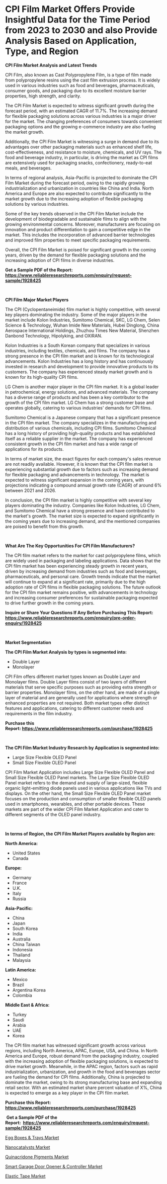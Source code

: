 <p><h1>CPI Film Market Offers Provide Insightful Data for the Time Period from 2023 to 2030 and also Provide Analysis Based on Application, Type, and Region</h1></p><p><strong>CPI Film Market Analysis and Latest Trends</strong></p>
<p><p>CPI Film, also known as Cast Polypropylene Film, is a type of film made from polypropylene resins using the cast film extrusion process. It is widely used in various industries such as food and beverages, pharmaceuticals, consumer goods, and packaging due to its excellent moisture barrier properties, high strength, and clarity.</p><p>The CPI Film Market is expected to witness significant growth during the forecast period, with an estimated CAGR of 11.7%. The increasing demand for flexible packaging solutions across various industries is a major driver for the market. The changing preferences of consumers towards convenient packaging options and the growing e-commerce industry are also fueling the market growth.</p><p>Additionally, the CPI Film Market is witnessing a surge in demand due to its advantages over other packaging materials such as enhanced shelf life, cost-effectiveness, and resistance to moisture, chemicals, and UV rays. The food and beverage industry, in particular, is driving the market as CPI films are extensively used for packaging snacks, confectionery, ready-to-eat meals, and beverages.</p><p>In terms of regional analysis, Asia-Pacific is projected to dominate the CPI Film Market during the forecast period, owing to the rapidly growing industrialization and urbanization in countries like China and India. North America and Europe are also expected to contribute significantly to the market growth due to the increasing adoption of flexible packaging solutions by various industries.</p><p>Some of the key trends observed in the CPI Film Market include the development of biodegradable and sustainable films to align with the growing environmental concerns. Moreover, manufacturers are focusing on innovation and product differentiation to gain a competitive edge in the market. This includes the incorporation of advanced barrier technologies and improved film properties to meet specific packaging requirements.</p><p>Overall, the CPI Film Market is poised for significant growth in the coming years, driven by the demand for flexible packaging solutions and the increasing adoption of CPI films in diverse industries.</p></p>
<p><strong>Get a Sample PDF of the Report:&nbsp; <a href="https://www.reliableresearchreports.com/enquiry/request-sample/1928425">https://www.reliableresearchreports.com/enquiry/request-sample/1928425</a></strong></p>
<p>&nbsp;</p>
<p><strong>CPI Film Major Market Players</strong></p>
<p><p>The CPI (Cyclopentaneimide) film market is highly competitive, with several key players dominating the industry. Some of the major players in the market include Kolon Industries, Sumitomo Chemical, SKC, LG Chem, Selen Science & Technology, Wuhan Imide New Materials, Hubei Dinglong, China Aerospace International Holdings, Zhuzhou Times New Material, Shenzhen Danbond Technology, Hipolyking, and OXIRAN.</p><p>Kolon Industries is a South Korean company that specializes in various industries, including textiles, chemicals, and films. The company has a strong presence in the CPI film market and is known for its technological advancements. Kolon Industries has a long history and has continuously invested in research and development to provide innovative products to its customers. The company has experienced steady market growth and is known for its high-quality CPI films.</p><p>LG Chem is another major player in the CPI film market. It is a global leader in petrochemical, energy solutions, and advanced materials. The company has a diverse range of products and has been a key contributor to the growth of the CPI film market. LG Chem has a strong customer base and operates globally, catering to various industries' demands for CPI films.</p><p>Sumitomo Chemical is a Japanese company that has a significant presence in the CPI film market. The company specializes in the manufacturing and distribution of various chemicals, including CPI films. Sumitomo Chemical has a long history of providing high-quality products and has established itself as a reliable supplier in the market. The company has experienced consistent growth in the CPI film market and has a wide range of applications for its products.</p><p>In terms of market size, the exact figures for each company's sales revenue are not readily available. However, it is known that the CPI film market is experiencing substantial growth due to factors such as increasing demand for flexible packaging and advancements in technology. The market is expected to witness significant expansion in the coming years, with projections indicating a compound annual growth rate (CAGR) of around 6% between 2021 and 2026.</p><p>In conclusion, the CPI film market is highly competitive with several key players dominating the industry. Companies like Kolon Industries, LG Chem, and Sumitomo Chemical have a strong presence and have contributed to the market's growth. The market size is expected to expand significantly in the coming years due to increasing demand, and the mentioned companies are poised to benefit from this growth.</p></p>
<p>&nbsp;</p>
<p><strong>What Are The Key Opportunities For CPI Film Manufacturers?</strong></p>
<p><p>The CPI film market refers to the market for cast polypropylene films, which are widely used in packaging and labeling applications. Data shows that the CPI film market has been experiencing steady growth in recent years, driven by increasing demand from industries such as food and beverages, pharmaceuticals, and personal care. Growth trends indicate that the market will continue to expand at a significant rate, primarily due to the high adoption rate of CPI films in flexible packaging solutions. The future outlook for the CPI film market remains positive, with advancements in technology and increasing consumer preferences for sustainable packaging expected to drive further growth in the coming years.</p></p>
<p><strong>Inquire or Share Your Questions If Any Before Purchasing This Report: <a href="https://www.reliableresearchreports.com/enquiry/pre-order-enquiry/1928425">https://www.reliableresearchreports.com/enquiry/pre-order-enquiry/1928425</a></strong></p>
<p>&nbsp;</p>
<p><strong>Market Segmentation</strong></p>
<p><strong>The CPI Film Market Analysis by types is segmented into:</strong></p>
<p><ul><li>Double Layer</li><li>Monolayer</li></ul></p>
<p><p>CPI Film offers different market types known as Double Layer and Monolayer films. Double Layer films consist of two layers of different materials that serve specific purposes such as providing extra strength or barrier properties. Monolayer films, on the other hand, are made of a single layer of material and are generally used for applications where strength or enhanced properties are not required. Both market types offer distinct features and applications, catering to different customer needs and requirements in the film industry.</p></p>
<p><strong>Purchase this Report:&nbsp;<a href="https://www.reliableresearchreports.com/purchase/1928425">https://www.reliableresearchreports.com/purchase/1928425</a></strong></p>
<p>&nbsp;</p>
<p><strong>The CPI Film Market Industry Research by Application is segmented into:</strong></p>
<p><ul><li>Large Size Flexible OLED Panel</li><li>Small Size Flexible OLED Panel</li></ul></p>
<p><p>CPI Film Market Application includes Large Size Flexible OLED Panel and Small Size Flexible OLED Panel markets. The Large Size Flexible OLED Panel market refers to the demand and supply of large-sized, flexible organic light-emitting diode panels used in various applications like TVs and displays. On the other hand, the Small Size Flexible OLED Panel market focuses on the production and consumption of smaller flexible OLED panels used in smartphones, wearables, and other portable devices. These markets are part of the wider CPI Film Market Application and cater to different segments of the OLED panel industry.</p></p>
<p>&nbsp;</p>
<p><strong>In terms of Region, the CPI Film Market Players available by Region are:</strong></p>
<p>
    <p> <strong> North America: </strong>
        <ul>
            <li>United States</li>
            <li>Canada</li>
        </ul>
        </p> 
    <p> <strong> Europe: </strong>
        <ul>
            <li>Germany</li>
            <li>France</li>
            <li>U.K.</li>
            <li>Italy</li>
            <li>Russia</li>
        </ul>
        </p> 
    <p> <strong> Asia-Pacific: </strong>
        <ul>
            <li>China</li>
            <li>Japan</li>
            <li>South Korea</li>
            <li>India</li>
            <li>Australia</li>
            <li>China Taiwan</li>
            <li>Indonesia</li>
            <li>Thailand</li>
            <li>Malaysia</li>
        </ul>
        </p> 
    <p> <strong> Latin America: </strong>
        <ul>
            <li>Mexico</li>
            <li>Brazil</li>
            <li>Argentina Korea</li>
            <li>Colombia</li>
        </ul>
        </p> 
    <p> <strong> Middle East & Africa: </strong>
        <ul>
            <li>Turkey</li>
            <li>Saudi</li>
            <li>Arabia</li>
            <li>UAE</li>
            <li>Korea</li>
        </ul>
    </p>
    </p>
<p><p>The CPI film market has witnessed significant growth across various regions, including North America, APAC, Europe, USA, and China. In North America and Europe, robust demand from the packaging industry, coupled with the increasing adoption of flexible packaging solutions, is expected to drive market growth. Meanwhile, in the APAC region, factors such as rapid industrialization, urbanization, and growth in the food and beverages sector are fueling the demand for CPI films. Additionally, China is projected to dominate the market, owing to its strong manufacturing base and expanding retail sector. With an estimated market share percent valuation of X%, China is expected to emerge as a key player in the CPI film market.</p></p>
<p><strong>Purchase this Report: <a href="https://www.reliableresearchreports.com/purchase/1928425">https://www.reliableresearchreports.com/purchase/1928425</a></strong></p>
<p>&nbsp;<strong>Get a Sample PDF of the Report:&nbsp;&nbsp;<a href="https://www.reliableresearchreports.com/enquiry/request-sample/1928425">https://www.reliableresearchreports.com/enquiry/request-sample/1928425</a></strong></p>
<p><strong></strong></p>
<p><p><a href="https://github.com/Chiragrp24/Market-Research-Report-List-1/blob/main/egg-boxes-trays-market.md">Egg Boxes & Trays Market</a></p><p><a href="https://medium.com/@adolfoadams1988/nanocatalysts-market-share-evolution-and-market-growth-trends-2023-2030-e2d983b3c4bc">Nanocatalysts Market</a></p><p><a href="https://medium.com/@noemiharvey05/quinacridone-pigments-market-analysis-its-cagr-market-segmentation-and-global-industry-overview-688c2b6a735a">Quinacridone Pigments Market</a></p><p><a href="https://github.com/Chiragrp23/Market-Research-Report-List-1/blob/main/smart-garage-door-opener-controller-market.md">Smart Garage Door Opener & Controller Market</a></p><p><a href="https://www.linkedin.com/pulse/elastic-tape-market-research-report-unlocks-analysis-financial-yyfhe/">Elastic Tape Market</a></p></p>